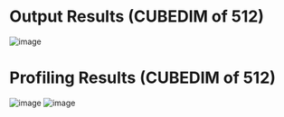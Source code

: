# Output Results (CUBEDIM of 512)
![image](https://github.com/user-attachments/assets/cafbeac0-3b6f-45be-a66f-a2c6a1bfb6ff)

# Profiling Results (CUBEDIM of 512)
![image](https://github.com/user-attachments/assets/f4effab2-4a1c-43a7-93b2-1d06f9ba208d)
![image](https://github.com/user-attachments/assets/85918d2f-d79c-45e7-adce-36efda8fcfd2)
